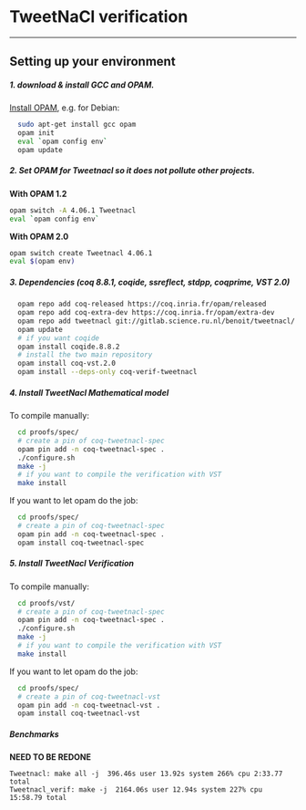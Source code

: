 # TweetNaCl verification
-------------------------------

## Setting up your environment

##### 1. download & install GCC and OPAM.

[Install OPAM][1], e.g. for Debian:

```bash
  sudo apt-get install gcc opam
  opam init
  eval `opam config env`
  opam update
```

##### 2. Set OPAM for Tweetnacl so it does not pollute other projects.

**With OPAM 1.2**

```bash
opam switch -A 4.06.1 Tweetnacl
eval `opam config env`
```

**With OPAM 2.0**

```bash
opam switch create Tweetnacl 4.06.1
eval $(opam env)
```

##### 3. Dependencies (coq 8.8.1, coqide, ssreflect, stdpp, coqprime, VST 2.0)

```bash
  opam repo add coq-released https://coq.inria.fr/opam/released
  opam repo add coq-extra-dev https://coq.inria.fr/opam/extra-dev
  opam repo add tweetnacl git://gitlab.science.ru.nl/benoit/tweetnacl/
  opam update
  # if you want coqide
  opam install coqide.8.8.2
  # install the two main repository
  opam install coq-vst.2.0
  opam install --deps-only coq-verif-tweetnacl
```

##### 4. Install TweetNacl Mathematical model

To compile manually:

```bash
  cd proofs/spec/
  # create a pin of coq-tweetnacl-spec
  opam pin add -n coq-tweetnacl-spec .
  ./configure.sh
  make -j
  # if you want to compile the verification with VST
  make install
```

If you want to let opam do the job:

```bash
  cd proofs/spec/
  # create a pin of coq-tweetnacl-spec
  opam pin add -n coq-tweetnacl-spec .
  opam install coq-tweetnacl-spec
```

##### 5. Install TweetNacl Verification

To compile manually:

```bash
  cd proofs/vst/
  # create a pin of coq-tweetnacl-spec
  opam pin add -n coq-tweetnacl-spec .
  ./configure.sh
  make -j
  # if you want to compile the verification with VST
  make install
```

If you want to let opam do the job:

```bash
  cd proofs/spec/
  # create a pin of coq-tweetnacl-vst
  opam pin add -n coq-tweetnacl-vst .
  opam install coq-tweetnacl-vst
```

##### Benchmarks

**NEED TO BE REDONE**

```
Tweetnacl: make all -j  396.46s user 13.92s system 266% cpu 2:33.77 total
Tweetnacl_verif: make -j  2164.06s user 12.94s system 227% cpu 15:58.79 total
```

[1]: https://opam.ocaml.org/doc/Install.html

